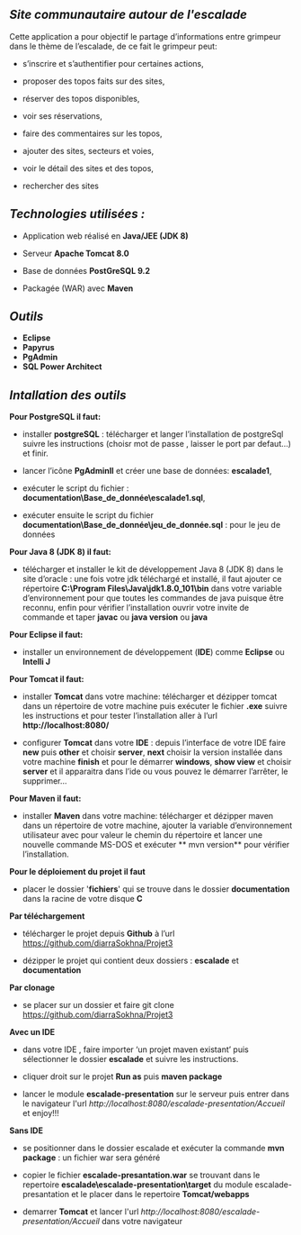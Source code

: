 _Site communautaire autour de l'escalade_
--------

Cette application a pour objectif le partage d’informations entre grimpeur dans le thème de l’escalade, de ce fait le grimpeur peut:

* s’inscrire et s’authentifier pour certaines actions,

* proposer des topos faits sur des sites,

* réserver des topos disponibles,

* voir ses réservations,

* faire des commentaires sur les topos,

* ajouter des sites, secteurs et voies,

* voir le détail des sites et des topos,

* rechercher des sites

_Technologies utilisées :_
-----

* Application web réalisé en **Java/JEE (JDK 8)**

* Serveur **Apache Tomcat 8.0**

* Base de données **PostGreSQL 9.2**

* Packagée (WAR) avec **Maven**

_Outils_
----

* **Eclipse**
* **Papyrus**
* **PgAdmin**
* **SQL Power Architect**

_Intallation des outils_
----

**Pour PostgreSQL il faut:**

* installer **postgreSQL** : télécharger et langer l’installation de postgreSql suivre les instructions (choisr mot de passe , laisser le port par defaut…) et finir.

* lancer l’icône **PgAdminII** et créer une base de données: **escalade1**,

* exécuter le script du fichier : **documentation\Base_de_donnée\escalade1.sql**,

* exécuter ensuite le script du fichier **documentation\Base_de_donnée\jeu_de_donnée.sql** : pour le jeu de données

**Pour Java 8 (JDK 8) il faut:**

* télécharger et installer le kit de développement Java 8 (JDK 8) dans le site d’oracle : une fois votre jdk téléchargé et installé, il faut ajouter ce répertoire __C:\Program Files\Java\jdk1.8.0_101\bin__ dans votre variable d’environnement pour que toutes les commandes de java puisque être reconnu, enfin pour vérifier l’installation ouvrir votre invite de commande et taper **javac** ou  **java version** ou  **java**

**Pour Eclipse il faut:**

*  installer un environnement de développement (**IDE**) comme **Eclipse** ou **Intelli J**

**Pour Tomcat il faut:**

* installer **Tomcat** dans votre machine: télécharger et dézipper tomcat dans un répertoire de votre machine puis exécuter le fichier **.exe** suivre les instructions et pour tester l’installation aller à l’url **http://localhost:8080/**

* configurer **Tomcat** dans votre **IDE** : depuis l’interface de votre IDE faire **new** puis **other** et choisir **server**, **next** choisir la version installée dans votre machine **finish** et pour le démarrer **windows**, **show view** et choisir **server** et il apparaitra dans l’ide ou vous pouvez le démarrer l’arrêter, le supprimer…

**Pour Maven il faut:**

* installer **Maven** dans votre machine: télécharger et dézipper maven dans un répertoire de votre machine, ajouter la variable d’environnement utilisateur avec pour valeur le chemin du répertoire et lancer une nouvelle commande MS-DOS et exécuter ** mvn version** pour vérifier l’installation.
 
**Pour le déploiement du projet il faut**

* placer le dossier '**fichiers**' qui se trouve dans le dossier **documentation** dans la racine de votre disque **C**

**Par téléchargement**

* télécharger le projet depuis **Github** à l’url https://github.com/diarraSokhna/Projet3

* dézipper le projet qui contient deux dossiers : **escalade** et **documentation**

**Par clonage**

* se placer sur un dossier et faire git clone https://github.com/diarraSokhna/Projet3

**Avec un IDE**

* dans votre IDE , faire importer ‘un projet maven existant’ puis sélectionner le dossier **escalade** et suivre les instructions. 

* cliquer droit sur le projet **Run as** puis **maven package**

* lancer le module **escalade-presentation** sur le serveur puis entrer dans le navigateur l'url _http://localhost:8080/escalade-presentation/Accueil_ et enjoy!!!

**Sans IDE**

* se positionner dans le dossier escalade et exécuter la commande **mvn package** : un fichier war sera généré 

* copier le fichier **escalade-presantation.war** se trouvant dans le repertoire **escalade\escalade-presentation\target** du module escalade-presantation et le placer dans le repertoire **Tomcat/webapps** 

* demarrer **Tomcat** et lancer l'url _http://localhost:8080/escalade-presentation/Accueil_ dans votre navigateur
